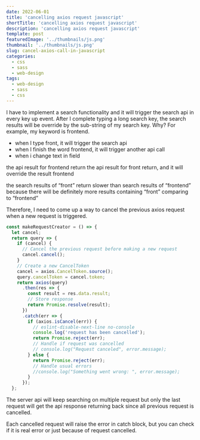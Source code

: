 ```yaml
---
date: 2022-06-01
title: 'cancelling axios request javascript'
shortTitle: 'cancelling axios request javascript'
description: 'cancelling axios request javascript'
template: post
featuredImage: '../thumbnails/js.png'
thumbnail: '../thumbnails/js.png'
slug: cancel-axios-call-in-javascript
categories:
  - css
  - sass
  - web-design
tags:
  - web-design
  - sass 
  - css
---
```


I have to implement a search functionality and it will trigger the search api in every key up event. After I complete typing a long search key, the search results will be override by the sub-string of my search key. Why?
For example, my keyword is frontend.

* when I type front, it will trigger the search api
* when I finish the word frontend, it will trigger another api call
* when i change text in field 

the api result for frontend return
the api result for front return, and it will override the result frontend

the search results of “front” return slower than search results of “frontend” because there will be definitely more results containing “front” comparing to “frontend”

Therefore, I need to come up a way to cancel the previous axios request when a new request is triggered.


```javascript
const makeRequestCreator = () => {
  let cancel;
  return query => {
    if (cancel) {
      // Cancel the previous request before making a new request
      cancel.cancel();
    }
    // Create a new CancelToken
    cancel = axios.CancelToken.source();
    query.cancelToken = cancel.token;
    return axios(query)
      .then(res => {
        const result = res.data.result;
        // Store response
        return Promise.resolve(result);
      })
      .catch(err => {
        if (axios.isCancel(err)) {
          // eslint-disable-next-line no-console
          console.log('request has been cancelled');
          return Promise.reject(err);
          // Handle if request was cancelled
          // console.log("Request canceled", error.message);
        } else {
          return Promise.reject(err);
          // Handle usual errors
          //console.log("Something went wrong: ", error.message);
        }
      });
  };
  ```
The server api will keep searching on multiple request but only the last request will get the api response returning back since all previous request is cancelled.

Each cancelled request will raise the error in catch block, but you can check if it is real error or just because of request cancelled.